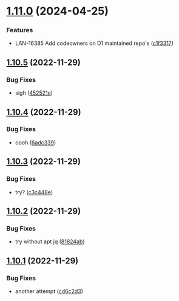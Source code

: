 # [1.11.0](https://github.com/Lansweeper/SMBLibrary/compare/v1.10.5...v1.11.0) (2024-04-25)


### Features

* LAN-16385   Add codeowners on D1 maintained repo's ([c1f3317](https://github.com/Lansweeper/SMBLibrary/commit/c1f33171602e015ffc6ada4e9a84c380bc2ea059))

## [1.10.5](https://github.com/Lansweeper/SMBLibrary/compare/v1.10.4...v1.10.5) (2022-11-29)


### Bug Fixes

* sigh ([452521e](https://github.com/Lansweeper/SMBLibrary/commit/452521eee59101b94d814dc7520ccdb3ac003973))

## [1.10.4](https://github.com/Lansweeper/SMBLibrary/compare/v1.10.3...v1.10.4) (2022-11-29)


### Bug Fixes

* oooh ([6adc339](https://github.com/Lansweeper/SMBLibrary/commit/6adc339d07a156b881045a8ae467048e889da666))

## [1.10.3](https://github.com/Lansweeper/SMBLibrary/compare/v1.10.2...v1.10.3) (2022-11-29)


### Bug Fixes

* try? ([c3c448e](https://github.com/Lansweeper/SMBLibrary/commit/c3c448e767d6778a9e9fd9baeaa353df7d188a9e))

## [1.10.2](https://github.com/Lansweeper/SMBLibrary/compare/v1.10.1...v1.10.2) (2022-11-29)


### Bug Fixes

* try without apt jq ([81824ab](https://github.com/Lansweeper/SMBLibrary/commit/81824abf29d00d5df7a8897e0414219c4238e876))

## [1.10.1](https://github.com/Lansweeper/SMBLibrary/compare/v1.10.0...v1.10.1) (2022-11-29)


### Bug Fixes

* another attempt ([cd6c2d3](https://github.com/Lansweeper/SMBLibrary/commit/cd6c2d3ca44477f018840eba6a6cf536982dd34d))
